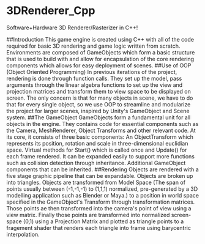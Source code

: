 # 3DRenderer_Cpp
Software+Hardware 3D Renderer/Rasterizer in C++!

##Introduction
This game engine is created using C++ with all of the code required for basic 3D rendering and game logic written from scratch. Environments are composed of GameObjects which form a basic structure that is used to build with and allow for encapsulation of the core rendering components which allows for easy deployment of scenes.
##Use of OOP (Object Oriented Programming)
In previous iterations of the project, rendering is done through function calls. They set up the model, pass arguments through the linear algebra functions to set up the view and projection matrices and transform them to view space to be displayed on screen. The only concern is that for many objects in scene, we have to do that for every single object, so we use OOP to streamline and modularize the project for larger scenes, inspired by Unity's GameObject and Scene system.
##The GameObject
GameObjects form a fundamental unit for all objects in the engine. They contains code for essential components such as the Camera, MeshRenderer, Object Transforms and other relevant code. At its core, it consists of three basic components:
An ObjectTransform which represents its position, rotation and scale in three-dimensional euclidian space.
Virtual methods for Start() which is called once and Update() for each frame rendered. It can be expanded easily to support more functions such as collision detection through inheritance.
Additional GameObject components that can be inherited.
##Rendering
Objects are rendered with a five stage graphic pipeline that can be expandable.
Objects are broken up into triangles.
Objects are transformed from Model Space (The span of points usually between (-1,-1,-1) to (1,1,1) normalized, pre-generated by a 3D modelling application such as Blender or Maya.) to a position in world space specified in the GameObject's Transform through transformation matrices.
Those points ae then transformed into the camera's point of view using a view matrix.
Finally those points are transformed into normalized screen-space (0,1) using a Projection Matrix and plotted as triangle points to a fragement shader that renders each triangle into frame using barycentric interpolation.
